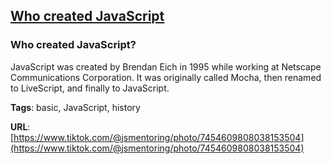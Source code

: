 ## [Who created JavaScript](#who-created-javascript)

### Who created JavaScript?

JavaScript was created by Brendan Eich in 1995 while working at Netscape Communications Corporation. It was originally called Mocha, then renamed to LiveScript, and finally to JavaScript.

**Tags**: basic, JavaScript, history

**URL**: [https://www.tiktok.com/@jsmentoring/photo/7454609808038153504](https://www.tiktok.com/@jsmentoring/photo/7454609808038153504)
